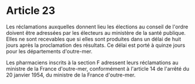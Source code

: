 # Article 23

Les réclamations auxquelles donnent lieu les élections au conseil de l'ordre doivent être adressées par les électeurs au ministère de la santé publique. Elles ne sont recevables que si elles sont produites dans un délai de huit jours après la proclamation des résultats. Ce délai est porté à quinze jours pour les départements d'outre-mer.

Les pharmaciens inscrits à la section F adressent leurs réclamations au ministre de la France d'outre-mer, conformément à l'article 14 de l'arrêté du 20 janvier 1954, du ministre de la France d'outre-mer.
